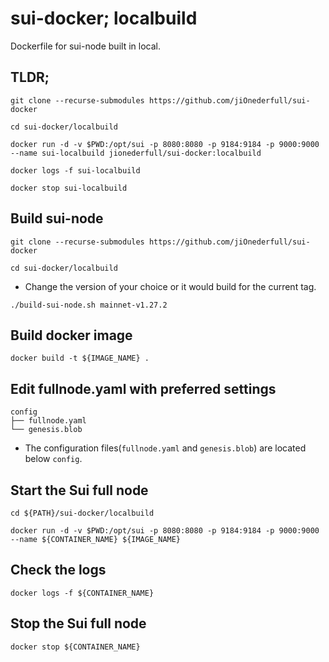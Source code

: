 # sui-docker; localbuild
Dockerfile for sui-node built in local.


## TLDR;
```
git clone --recurse-submodules https://github.com/jiOnederfull/sui-docker
```
```
cd sui-docker/localbuild
```
```
docker run -d -v $PWD:/opt/sui -p 8080:8080 -p 9184:9184 -p 9000:9000 --name sui-localbuild jionederfull/sui-docker:localbuild
```
```
docker logs -f sui-localbuild
```
```
docker stop sui-localbuild
```


## Build sui-node
```
git clone --recurse-submodules https://github.com/jiOnederfull/sui-docker
```
```
cd sui-docker/localbuild
```
- Change the version of your choice or it would build for the current tag.
```
./build-sui-node.sh mainnet-v1.27.2
```


## Build docker image
```
docker build -t ${IMAGE_NAME} .
```


## Edit fullnode.yaml with preferred settings
```
config
├── fullnode.yaml
└── genesis.blob
``` 
- The configuration files(`fullnode.yaml` and `genesis.blob`) are located below `config`.


## Start the Sui full node
```
cd ${PATH}/sui-docker/localbuild
```
```
docker run -d -v $PWD:/opt/sui -p 8080:8080 -p 9184:9184 -p 9000:9000 --name ${CONTAINER_NAME} ${IMAGE_NAME}
```


## Check the logs
```
docker logs -f ${CONTAINER_NAME}
```


## Stop the Sui full node
```
docker stop ${CONTAINER_NAME}
```
